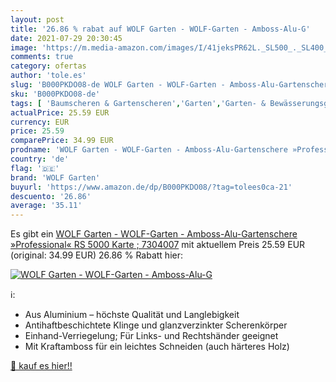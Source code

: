 ```yaml
---
layout: post
title: '26.86 % rabat auf WOLF Garten - WOLF-Garten - Amboss-Alu-G'
date: 2021-07-29 20:30:45
image: 'https://m.media-amazon.com/images/I/41jeksPR62L._SL500_._SL400_.jpg'
comments: true
category: ofertas
author: 'tole.es'
slug: 'B000PKDO08-de WOLF Garten - WOLF-Garten - Amboss-Alu-Gartenschere...'
sku: 'B000PKDO08-de'
tags: [ 'Baumscheren & Gartenscheren','Garten','Garten- & Bewässerungsgeräte','Gartengeräte','Regular Stores','Shops','wolf garten', ]
actualPrice: 25.59 EUR
currency: EUR
price: 25.59
comparePrice: 34.99 EUR
prodname: 'WOLF Garten - WOLF-Garten - Amboss-Alu-Gartenschere »Professional« RS 5000  Karte ; 7304007'
country: 'de'
flag: '🇩🇪'
brand: 'WOLF Garten'
buyurl: 'https://www.amazon.de/dp/B000PKDO08/?tag=tolees0ca-21'
descuento: '26.86'
average: '35.11'
---
```


Es gibt ein [WOLF Garten - WOLF-Garten - Amboss-Alu-Gartenschere »Professional« RS 5000  Karte ; 7304007](https://www.amazon.de/dp/B000PKDO08/?tag=tolees0ca-21) mit aktuellem Preis 25.59 EUR (original: 34.99 EUR) 26.86 % Rabatt hier:

[![WOLF Garten - WOLF-Garten - Amboss-Alu-G](https://m.media-amazon.com/images/I/41jeksPR62L._SL500_._SL400_.jpg)](https://www.amazon.de/dp/B000PKDO08/?tag=tolees0ca-21)

ℹ️:

- Aus Aluminium – höchste Qualität und Langlebigkeit
- Antihaftbeschichtete Klinge und glanzverzinkter Scherenkörper
- Einhand-Verriegelung; Für Links- und Rechtshänder geeignet
- Mit Kraftamboss für ein leichtes Schneiden (auch härteres Holz)

[🛒 kauf es hier!!](https://www.amazon.de/dp/B000PKDO08/?tag=tolees0ca-21)
